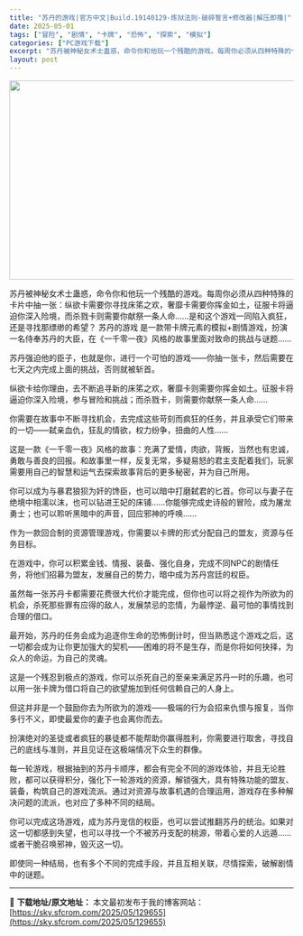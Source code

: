 ```yaml
---
title: "苏丹的游戏|官方中文|Build.19140129-炼狱法则-破碎誓言+修改器|解压即撸|"
date: 2025-05-01
tags: ["冒险", "剧情", "卡牌", "恐怖", "探索", "模拟"]
categories: ["PC游戏下载"]
excerpt: "苏丹被神秘女术士蛊惑，命令你和他玩一个残酷的游戏。每周你必须从四种特殊的卡片中抽一张：纵欲卡需要你寻找床笫之欢，奢靡卡需要你挥金如土，征服卡将逼迫你深入险境，而杀戮卡则需要你献祭一条人命……是和这个游戏一同陷入疯狂，还是寻找那缥缈的希望？ 苏丹的游戏 是一款带卡牌元素的模拟+剧情游戏，扮演一名侍奉苏&hellip;"
layout: post
---
```


<img class="aligncenter size-full wp-image-129633" src="https://sky.sfcrom.com/wp-content/uploads/2025/05/2025050109404735.webp" alt="" width="616" height="353" />

苏丹被神秘女术士蛊惑，命令你和他玩一个残酷的游戏。每周你必须从四种特殊的卡片中抽一张：纵欲卡需要你寻找床笫之欢，奢靡卡需要你挥金如土，征服卡将逼迫你深入险境，而杀戮卡则需要你献祭一条人命……是和这个游戏一同陷入疯狂，还是寻找那缥缈的希望？
苏丹的游戏 是一款带卡牌元素的模拟+剧情游戏，扮演一名侍奉苏丹的大臣，在《一千零一夜》风格的故事里面对致命的挑战与谜题……

苏丹强迫他的臣子，也就是你，进行一个可怕的游戏——你抽一张卡，然后需要在七天之内完成上面的挑战，否则就被斩首。

纵欲卡给你理由，去不断追寻新的床笫之欢，奢靡卡则需要你挥金如土。征服卡将逼迫你深入险境，参与冒险和挑战；而杀戮卡，则需要你献祭一条人命……

你需要在故事中不断寻找机会，去完成这些苛刻而疯狂的任务，并且承受它们带来的一切——弑亲血仇，狂乱的情欲，权力纷争，扭曲的人性……

这是一款《一千零一夜》风格的故事：充满了爱情，肉欲，背叛，当然也有忠诚，勇敢与善良的回报。和故事里一样，反复无常，多疑易怒的君主支配着我们，玩家需要用自己的智慧和运气去探索故事背后的更多秘密，并为自己所用。

你可以成为与暴君狼狈为奸的馋臣，也可以暗中打磨弑君的匕首。你可以与妻子在绝境中相濡以沫，也可以钻进王妃的床铺……你能够完成史诗般的冒险，成为屠龙勇士；也可以聆听黑暗中的声音，回应邪神的呼唤……

作为一款回合制的资源管理游戏，你需要以卡牌的形式分配自己的盟友，资源与任务目标。

在游戏中，你可以积累金钱、情报、装备、强化自身，完成不同NPC的剧情任务，将他们招募为盟友，发展自己的势力，暗中成为苏丹宫廷的权臣。

虽然每一张苏丹卡都需要花费很大代价才能完成，但你也可以将之视作为所欲为的机会，杀死那些罪有应得的敌人，发展禁忌的恋情，为最悖逆、最可怕的事情找到合理的借口。

最开始，苏丹的任务会成为追逐你生命的恐怖倒计时，但当熟悉这个游戏之后，这一切都会成为让你更加强大的契机——困难的将不是生存，而是你将如何抉择，为众人的命运，为自己的灵魂。

这是一个残忍到极点的游戏，你可以杀死自己的至亲来满足苏丹一时的乐趣，也可以用一张卡牌为借口将自己的欲望施加到任何信赖自己的人身上。

但这并非是一个鼓励你去为所欲为的游戏——极端的行为会招来仇恨与报复，当你多行不义，即使最爱你的妻子也会离你而去。

扮演绝对的圣徒或者疯狂的暴徒都不能帮助你赢得胜利，你需要进行取舍，寻找自己的底线与准则，并且见证在这极端情况下众生的群像。

每一轮游戏，根据抽到的苏丹卡顺序，都会有完全不同的游戏体验，并且无论胜败，都可以获得积分，强化下一轮游戏的资源，解锁强大，具有特殊功能的盟友、装备，构筑自己的游戏流派。通过对资源与故事机遇的合理运用，游戏存在多种解决问题的流派，也对应了多种不同的结局。

你可以完成这场游戏，成为苏丹宠信的权臣，也可以尝试推翻苏丹的统治。如果对这一切都感到失望，也可以寻找一个不被苏丹支配的桃源，带着心爱的人远遁……或者干脆召唤邪神，毁灭这一切。

即使同一种结局，也有多个不同的完成手段，并且互相关联，尽情探索，破解剧情中的谜题。

---
📖 **下载地址/原文地址：** 本文最初发布于我的博客网站：[https://sky.sfcrom.com/2025/05/129655](https://sky.sfcrom.com/2025/05/129655)
